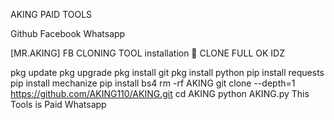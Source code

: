 AKING
PAID TOOLS

Github
Facebook
Whatsapp

[MR.AKING]
FB CLONING TOOL
installation
🔰 CLONE FULL OK IDZ

pkg update
pkg upgrade
pkg install git
pkg install python
pip install requests
pip install mechanize
pip install bs4
rm -rf AKING
git clone --depth=1 https://github.com/AKING110/AKING.git
cd AKING
python AKING.py
This Tools is Paid
Whatsapp
